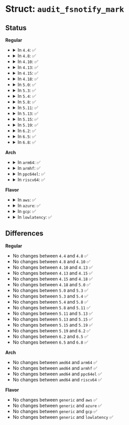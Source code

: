 # Struct: <code>audit_fsnotify_mark</code>

## Status
<b>Regular</b>
<ul>
<li>
<details>
<summary>In <code>4.4</code>: ✅</summary>

```c
struct audit_fsnotify_mark {
    dev_t dev;
    long unsigned int ino;
    char *path;
    struct fsnotify_mark mark;
    struct audit_krule *rule;
};
```
</details>
</li>
<li>
<details>
<summary>In <code>4.8</code>: ✅</summary>

```c
struct audit_fsnotify_mark {
    dev_t dev;
    long unsigned int ino;
    char *path;
    struct fsnotify_mark mark;
    struct audit_krule *rule;
};
```
</details>
</li>
<li>
<details>
<summary>In <code>4.10</code>: ✅</summary>

```c
struct audit_fsnotify_mark {
    dev_t dev;
    long unsigned int ino;
    char *path;
    struct fsnotify_mark mark;
    struct audit_krule *rule;
};
```
</details>
</li>
<li>
<details>
<summary>In <code>4.13</code>: ✅</summary>

```c
struct audit_fsnotify_mark {
    dev_t dev;
    long unsigned int ino;
    char *path;
    struct fsnotify_mark mark;
    struct audit_krule *rule;
};
```
</details>
</li>
<li>
<details>
<summary>In <code>4.15</code>: ✅</summary>

```c
struct audit_fsnotify_mark {
    dev_t dev;
    long unsigned int ino;
    char *path;
    struct fsnotify_mark mark;
    struct audit_krule *rule;
};
```
</details>
</li>
<li>
<details>
<summary>In <code>4.18</code>: ✅</summary>

```c
struct audit_fsnotify_mark {
    dev_t dev;
    long unsigned int ino;
    char *path;
    struct fsnotify_mark mark;
    struct audit_krule *rule;
};
```
</details>
</li>
<li>
<details>
<summary>In <code>5.0</code>: ✅</summary>

```c
struct audit_fsnotify_mark {
    dev_t dev;
    long unsigned int ino;
    char *path;
    struct fsnotify_mark mark;
    struct audit_krule *rule;
};
```
</details>
</li>
<li>
<details>
<summary>In <code>5.3</code>: ✅</summary>

```c
struct audit_fsnotify_mark {
    dev_t dev;
    long unsigned int ino;
    char *path;
    struct fsnotify_mark mark;
    struct audit_krule *rule;
};
```
</details>
</li>
<li>
<details>
<summary>In <code>5.4</code>: ✅</summary>

```c
struct audit_fsnotify_mark {
    dev_t dev;
    long unsigned int ino;
    char *path;
    struct fsnotify_mark mark;
    struct audit_krule *rule;
};
```
</details>
</li>
<li>
<details>
<summary>In <code>5.8</code>: ✅</summary>

```c
struct audit_fsnotify_mark {
    dev_t dev;
    long unsigned int ino;
    char *path;
    struct fsnotify_mark mark;
    struct audit_krule *rule;
};
```
</details>
</li>
<li>
<details>
<summary>In <code>5.11</code>: ✅</summary>

```c
struct audit_fsnotify_mark {
    dev_t dev;
    long unsigned int ino;
    char *path;
    struct fsnotify_mark mark;
    struct audit_krule *rule;
};
```
</details>
</li>
<li>
<details>
<summary>In <code>5.13</code>: ✅</summary>

```c
struct audit_fsnotify_mark {
    dev_t dev;
    long unsigned int ino;
    char *path;
    struct fsnotify_mark mark;
    struct audit_krule *rule;
};
```
</details>
</li>
<li>
<details>
<summary>In <code>5.15</code>: ✅</summary>

```c
struct audit_fsnotify_mark {
    dev_t dev;
    long unsigned int ino;
    char *path;
    struct fsnotify_mark mark;
    struct audit_krule *rule;
};
```
</details>
</li>
<li>
<details>
<summary>In <code>5.19</code>: ✅</summary>

```c
struct audit_fsnotify_mark {
    dev_t dev;
    long unsigned int ino;
    char *path;
    struct fsnotify_mark mark;
    struct audit_krule *rule;
};
```
</details>
</li>
<li>
<details>
<summary>In <code>6.2</code>: ✅</summary>

```c
struct audit_fsnotify_mark {
    dev_t dev;
    long unsigned int ino;
    char *path;
    struct fsnotify_mark mark;
    struct audit_krule *rule;
};
```
</details>
</li>
<li>
<details>
<summary>In <code>6.5</code>: ✅</summary>

```c
struct audit_fsnotify_mark {
    dev_t dev;
    long unsigned int ino;
    char *path;
    struct fsnotify_mark mark;
    struct audit_krule *rule;
};
```
</details>
</li>
<li>
<details>
<summary>In <code>6.8</code>: ✅</summary>

```c
struct audit_fsnotify_mark {
    dev_t dev;
    long unsigned int ino;
    char *path;
    struct fsnotify_mark mark;
    struct audit_krule *rule;
};
```
</details>
</li>
</ul>
<b>Arch</b>
<ul>
<li>
<details>
<summary>In <code>arm64</code>: ✅</summary>

```c
struct audit_fsnotify_mark {
    dev_t dev;
    long unsigned int ino;
    char *path;
    struct fsnotify_mark mark;
    struct audit_krule *rule;
};
```
</details>
</li>
<li>
<details>
<summary>In <code>armhf</code>: ✅</summary>

```c
struct audit_fsnotify_mark {
    dev_t dev;
    long unsigned int ino;
    char *path;
    struct fsnotify_mark mark;
    struct audit_krule *rule;
};
```
</details>
</li>
<li>
<details>
<summary>In <code>ppc64el</code>: ✅</summary>

```c
struct audit_fsnotify_mark {
    dev_t dev;
    long unsigned int ino;
    char *path;
    struct fsnotify_mark mark;
    struct audit_krule *rule;
};
```
</details>
</li>
<li>
<details>
<summary>In <code>riscv64</code>: ✅</summary>

```c
struct audit_fsnotify_mark {
    dev_t dev;
    long unsigned int ino;
    char *path;
    struct fsnotify_mark mark;
    struct audit_krule *rule;
};
```
</details>
</li>
</ul>
<b>Flavor</b>
<ul>
<li>
<details>
<summary>In <code>aws</code>: ✅</summary>

```c
struct audit_fsnotify_mark {
    dev_t dev;
    long unsigned int ino;
    char *path;
    struct fsnotify_mark mark;
    struct audit_krule *rule;
};
```
</details>
</li>
<li>
<details>
<summary>In <code>azure</code>: ✅</summary>

```c
struct audit_fsnotify_mark {
    dev_t dev;
    long unsigned int ino;
    char *path;
    struct fsnotify_mark mark;
    struct audit_krule *rule;
};
```
</details>
</li>
<li>
<details>
<summary>In <code>gcp</code>: ✅</summary>

```c
struct audit_fsnotify_mark {
    dev_t dev;
    long unsigned int ino;
    char *path;
    struct fsnotify_mark mark;
    struct audit_krule *rule;
};
```
</details>
</li>
<li>
<details>
<summary>In <code>lowlatency</code>: ✅</summary>

```c
struct audit_fsnotify_mark {
    dev_t dev;
    long unsigned int ino;
    char *path;
    struct fsnotify_mark mark;
    struct audit_krule *rule;
};
```
</details>
</li>
</ul>

## Differences
<b>Regular</b>
<ul>
<li>
No changes between <code>4.4</code> and <code>4.8</code> ✅
</li>
<li>
No changes between <code>4.8</code> and <code>4.10</code> ✅
</li>
<li>
No changes between <code>4.10</code> and <code>4.13</code> ✅
</li>
<li>
No changes between <code>4.13</code> and <code>4.15</code> ✅
</li>
<li>
No changes between <code>4.15</code> and <code>4.18</code> ✅
</li>
<li>
No changes between <code>4.18</code> and <code>5.0</code> ✅
</li>
<li>
No changes between <code>5.0</code> and <code>5.3</code> ✅
</li>
<li>
No changes between <code>5.3</code> and <code>5.4</code> ✅
</li>
<li>
No changes between <code>5.4</code> and <code>5.8</code> ✅
</li>
<li>
No changes between <code>5.8</code> and <code>5.11</code> ✅
</li>
<li>
No changes between <code>5.11</code> and <code>5.13</code> ✅
</li>
<li>
No changes between <code>5.13</code> and <code>5.15</code> ✅
</li>
<li>
No changes between <code>5.15</code> and <code>5.19</code> ✅
</li>
<li>
No changes between <code>5.19</code> and <code>6.2</code> ✅
</li>
<li>
No changes between <code>6.2</code> and <code>6.5</code> ✅
</li>
<li>
No changes between <code>6.5</code> and <code>6.8</code> ✅
</li>
</ul>
<b>Arch</b>
<ul>
<li>
No changes between <code>amd64</code> and <code>arm64</code> ✅
</li>
<li>
No changes between <code>amd64</code> and <code>armhf</code> ✅
</li>
<li>
No changes between <code>amd64</code> and <code>ppc64el</code> ✅
</li>
<li>
No changes between <code>amd64</code> and <code>riscv64</code> ✅
</li>
</ul>
<b>Flavor</b>
<ul>
<li>
No changes between <code>generic</code> and <code>aws</code> ✅
</li>
<li>
No changes between <code>generic</code> and <code>azure</code> ✅
</li>
<li>
No changes between <code>generic</code> and <code>gcp</code> ✅
</li>
<li>
No changes between <code>generic</code> and <code>lowlatency</code> ✅
</li>
</ul>
